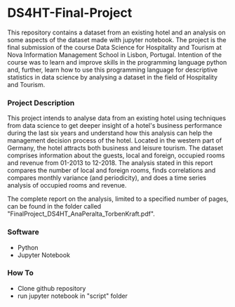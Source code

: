 # DS4HT-Final-Project

This repository contains a dataset from an existing hotel and an analysis on some aspects of the dataset made with jupyter notebook. The project is the final submission of the course Data Science for Hospitality and Tourism at Nova Information Management School in Lisbon, Portugal. Intention of the course was to learn and improve skills in the programming language python and, further, learn how to use this programming language for descriptive statistics in data science by analysing a dataset in the field of Hospitality and Tourism.

### Project Description

This project intends to analyse data from an existing hotel using techniques from data science to get deeper insight of a hotel's business performance during the last six years and understand how this analysis can help the management decision process of the hotel. Located in the western part of Germany, the hotel attracts both business and leisure tourism. The dataset comprises information about the guests, local and foreign, occupied rooms and revenue from 01-2013 to 12-2018. The analysis stated in this report compares the number of local and foreign rooms, finds correlations and compares monthly variance (and periodicity), and does a time series analysis of occupied rooms and revenue.

The complete report on the analysis, limited to a specified number of pages, can be found in the folder called "FinalProject_DS4HT_AnaPeralta_TorbenKraft.pdf".

### Software

- Python
- Jupyter Notebook

### How To

- Clone github repository
- run jupyter notebook in "script" folder
